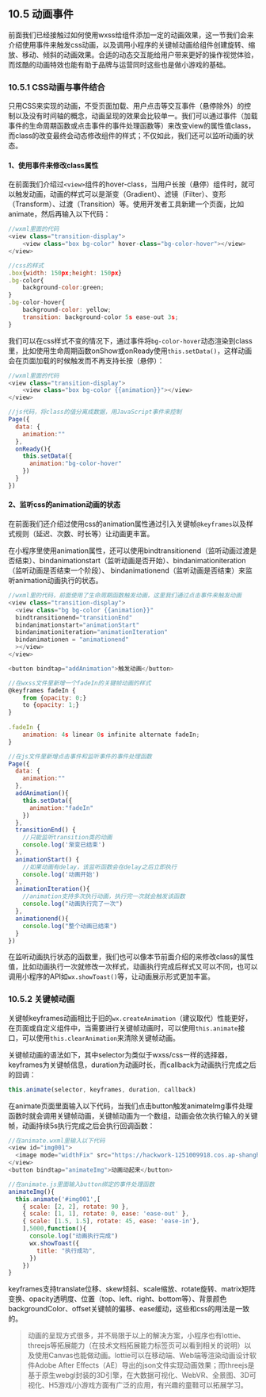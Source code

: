 ## 10.5 动画事件
前面我们已经接触过如何使用wxss给组件添加一定的动画效果，这一节我们会来介绍使用事件来触发css动画，以及调用小程序的关键帧动画给组件创建旋转、缩放、移动、倾斜的动画效果。合适的动态交互能给用户带来更好的操作视觉体验，而炫酷的动画特效也能有助于品牌与运营同时这些也是做小游戏的基础。

### 10.5.1 CSS动画与事件结合
只用CSS来实现的动画，不受页面加载、用户点击等交互事件（悬停除外）的控制以及没有时间轴的概念，动画呈现的效果会比较单一。我们可以通过事件（加载事件的生命周期函数或点击事件的事件处理函数等）来改变view的属性值class，而class的改变最终会动态修改组件的样式；不仅如此，我们还可以监听动画的状态。

#### 1、使用事件来修改class属性
在前面我们介绍过`<view>`组件的hover-class，当用户长按（悬停）组件时，就可以触发动画，动画的样式可以是渐变（Gradient）、滤镜（Filter）、变形（Transform）、过渡（Transition）等。使用开发者工具新建一个页面，比如animate，然后再输入以下代码：
```javascript
//wxml里面的代码
<view class="transition-display">
	<view class="box bg-color" hover-class="bg-color-hover"></view>
</view>

//css的样式
.box{width: 150px;height: 150px}
.bg-color{
	background-color:green;
}
.bg-color-hover{
	background-color: yellow;
	transition: background-color 5s ease-out 3s;
}
```
我们可以在css样式不变的情况下，通过事件将`bg-color-hover`动态渲染到class里，比如使用生命周期函数onShow或onReady使用`this.setData()`，这样动画会在页面加载的时候触发而不再支持长按（悬停）：
```javascript
//wxml里面的代码
<view class="transition-display">
	<view class="box bg-color {{animation}}"></view>
</view>

//js代码，将class的值分离成数据，用JavaScript事件来控制
Page({
  data: {
    animation:""
  },
  onReady(){
    this.setData({
      animation:"bg-color-hover"
    })
  }
})
```

#### 2、监听css的animation动画的状态
在前面我们还介绍过使用css的animation属性通过引入关键帧`@keyframes`以及样式规则（延迟、次数、时长等）让动画更丰富。

在小程序里使用animation属性，还可以使用bindtransitionend（监听动画过渡是否结束）、bindanimationstart（监听动画是否开始）、bindanimationiteration（监听动画是否结束一个阶段）、 bindanimationend（监听动画是否结束）来监听animation动画执行的状态。

```javascript
//wxml里的代码，前面使用了生命周期函数触发动画，这里我们通过点击事件来触发动画
<view class="transition-display">
  <view class="bg bg-color {{animation}}"  
  bindtransitionend="transitionEnd"
  bindanimationstart="animationStart"
  bindanimationiteration="animationIteration"
  bindanimationen = "animationend"
  ></view>
</view>

<button bindtap="addAnimation">触发动画</button>

//在wxss文件里新增一个fadeIn的关键帧动画的样式
@keyframes fadeIn {
	from {opacity: 0;}
	to {opacity: 1;}
}
	
.fadeIn {
	animation: 4s linear 0s infinite alternate fadeIn;
}

//在js文件里新增点击事件和监听事件的事件处理函数
Page({
  data: {
    animation:""
  },
  addAnimation(){
    this.setData({
      animation:"fadeIn"
    })
  },
  transitionEnd() {
    //只能监听transition类的动画
    console.log('渐变已结束')
  },
  animationStart() {
    //如果动画有delay，该监听函数会在delay之后立即执行
    console.log('动画开始')
  },
  animationIteration(){
    //animation支持多次执行动画，执行完一次就会触发该函数
    console.log("动画执行完了一次")
  },
  animationend(){
    console.log("整个动画已结束")
  }
})
```
在监听动画执行状态的函数里，我们也可以像本节前面介绍的来修改class的属性值，比如动画执行一次就修改一次样式，动画执行完成后样式又可以不同，也可以调用小程序的API如`wx.showToast()`等，让动画展示形式更加丰富。

### 10.5.2 关键帧动画
关键帧keyframes动画相比于旧的`wx.createAnimation`（建议取代）性能更好，在页面或自定义组件中，当需要进行关键帧动画时，可以使用`this.animate`接口，可以使用`this.clearAnimation`来清除关键帧动画。

关键帧动画的语法如下，其中selector为类似于wxss/css一样的选择器，keyframes为关键帧信息，duration为动画时长，而callback为动画执行完成之后的回调：
```javascript
this.animate(selector, keyframes, duration, callback)
```
在animate页面里面输入以下代码，当我们点击button触发animateImg事件处理函数时就会调用关键帧动画，关键帧动画为一个数组，动画会依次执行输入的关键帧，动画持续5s执行完成之后会执行回调函数：
```javascript
//在animate.wxml里输入以下代码
<view id="img001">
  <image mode="widthFix" src="https://hackwork-1251009918.cos.ap-shanghai.myqcloud.com/handbook/html5/weapp.jpg" ></image>
</view>
<button bindtap="animateImg">动画动起来</button>

//在animate.js里面输入button绑定的事件处理函数
animateImg(){
  this.animate('#img001',[
    { scale: [2, 2], rotate: 90 },
    { scale: [1, 1], rotate: 0, ease: 'ease-out' },
    { scale: [1.5, 1.5], rotate: 45, ease: 'ease-in'},
    ],5000,function(){
      console.log("动画执行完成")
      wx.showToast({
        title: "执行成功",
      })
    })
}
```
keyframes支持translate位移、skew倾斜、scale缩放、rotate旋转、matrix矩阵变换、opacity透明度、位置（top、left、right、bottom等）、背景颜色backgroundColor、offset关键帧的偏移、ease缓动，这些和css的用法是一致的。

>动画的呈现方式很多，并不局限于以上的解决方案，小程序也有lottie、threejs等拓展能力（在技术文档拓展能力标签页可以看到相关的说明）以及使用Canvas也能做动画。lottie可以在移动端、Web端等渲染动画设计软件Adobe After Effects（AE）导出的json文件实现动画效果；而threejs是基于原生webgl封装的3D引擎，在大数据可视化、WebVR、全景图、3D可视化、H5游戏/小游戏方面有广泛的应用，有兴趣的童鞋可以拓展学习。